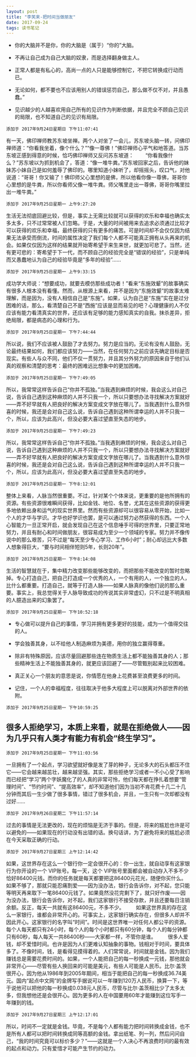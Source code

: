 ```yaml
---
layout: post
title: "李笑来-把时间当做朋友"
date: 2017-09-24 
tags: 读书笔记
---
```


* 你的大脑并不是你，你的大脑是（属于）“你的”大脑。

* 不再让自己成为自己大脑的奴隶，而是选择翻身做主人。
* 正常人都是有私心的，高尚一点的人只是能够控制它，不把它转换成行动而已。
* 无论如何，都不要也不应该用别人的错误惩罚自己，那么做不仅不对，并且愚蠢。”
* 见识越少的人越喜欢用自己所有的见识作为判断依据，并且完全不顾自己见识的局限，也不知道自己的见识有局限。



```
添加于 2017年9月24日星期日 下午11:07:41
```
有一天，佛印禅师教苏东坡坐禅。两个人对坐了一会儿，苏东坡头脑一转，问佛印禅师道：“你看我坐着，像个什么？”“像一尊佛！”佛印禅师心平气和地答道。当苏东坡正感到得意的时候，恰巧佛印禅师又反问苏东坡道： 　　“你看我像什么？”苏东坡以为抓到机会了，答道：“像一堆牛粪。”苏东坡回家之后，告诉他的妹妹苏小妹自己是如何羞辱了佛印的。哪里知道小妹听了，却摇摇头，叹口气，对他说道：“哥哥！你又输了！佛印师父心里想的是佛，所以他看你像一尊佛，哥哥你心里想的是牛粪，所以你看师父像一堆牛粪。师父嘴里走出一尊佛，哥哥你嘴里拉出一堆牛粪。”



```
添加于 2017年9月25日星期一 上午9:27:20
```
生活无法彻底回避比较，但是，事实上无需比较就可以获得的欢乐和幸福也确实太多太多，只不过常常被人们忽略。于是，大量的时间被用来去追求必须通过比较才可以获得的欢乐和幸福，最终获得的只有更多的痛苦。可是时间却不会仅仅因为结果无法承受而倒流，时间的属性决定了我们每个人都不可能真正拥有从头再来的机会。如果仅仅因为这样的结果就开始寄希望于来生来世，就更加可悲了。当然，还有更可悲的：寄希望于下一代，而不顾自己的经验完全是“错误的经验”，只是单纯而又愚蠢地认为自己的经验毕竟是“多年的经验”……


```
添加于 2017年9月25日星期一 上午9:33:15
```
成功学大师说：“想要成功，就要去模仿那些成功者！”看来“东施效颦”的故事确实有很多人根本没有看懂。然而，从根源上来看，并不是因为“东施效颦”的故事太难理解，而是因为，没有人相信自己是“东施”。如果，认为自己是“东施”实在是过分困难的话，那么，看清楚自己不是“西施”应该是显而易见的吧？心理健康的人不仅应该有能力看清真实的世界，还应该有足够的能力感知真实的自我。抹杀差异，拒绝局限，都是病态的心理和行为。


```
添加于 2017年9月25日星期一 下午7:44:44
```
所以说，我们不应该被人鼓励了才去努力。努力是应当的。无论有没有人鼓励，无论最终结果如何，我们都应该努力——当然，在任何努力之前应该先确定目标是否现实。有些人与众不同，他们不仅一贯努力，并且其分外努力的原因来自于他们认真的观察和清楚的思考：最终的困难远比想象中的更加困难。


```
添加于 2017年9月25日星期一 下午7:49:05
```
所以，我常常这样告诉自己“你并不孤独。”当我遇到麻烦的时候，我会这么对自己说，告诉自己遇到这种麻烦的人并不只我一个，所以只要想办法寻找解决方案就好——弄不好早就有人把良好的解决方案变成文字放在哪儿了。当我遇到什么意外惊喜的时候，我还是会对自己这么说，告诉自己遇到这种所谓幸运的人并不只我一个，所以，应该为此高兴，但没必要大喜过望直至失态的地步。


```
添加于 2017年9月25日星期一 下午7:49:23
```
所以，我常常这样告诉自己“你并不孤独。”当我遇到麻烦的时候，我会这么对自己说，告诉自己遇到这种麻烦的人并不只我一个，所以只要想办法寻找解决方案就好——弄不好早就有人把良好的解决方案变成文字放在哪儿了。当我遇到什么意外惊喜的时候，我还是会对自己这么说，告诉自己遇到这种所谓幸运的人并不只我一个，所以，应该为此高兴，但没必要大喜过望直至失态的地步。


```
添加于 2017年9月25日星期一 下午8:12:01
```
整体上来看，人脉当然很重要。不过，针对某个个体来说，更重要的是他所拥有的资源。有些资源很难瞬间获得，比如金钱、地位、名誉，尤其在这些资源的获得更多地依赖出身和运气的现实世界里。然而有些资源却可以很容易从零开始，比如一个人的才华与学识。才华也好学识也罢，是可以通过努力必然获得的东西。一个人心智能力一旦正常开启，就会发现自己在这个信息唾手可得的世界里，只要正常地努力，并且有耐心和时间做朋友，很容易成为至少一个领域的专家。努力并不像传说中的那么艰苦，只不过是“每天至少专心学习、工作6小时”；耐心却远比大多数人想象得巨大，“要与时间相伴短则5年，长则20年”。


```
添加于 2017年9月25日星期一 下午8:14:08
```
生活的智慧就在于，集中精力改变那些能够改变的，而把那些不能改变的暂时忽略掉。专心打造自己，把自己打造成一个优秀的人，一个有用的人，一个独立的人，比什么都重要。打造自己，就等于打造人脉——如果人脉真的像他们说的那么重要。事实上，我总觉得关于人脉导致成功的传说其实非常虚幻，只不过是不明真相的人臆造出来的幻象罢了。


```
添加于 2017年9月25日星期一 下午10:52:18
```
- 专心做可以提升自己的事情，学习并拥有更多更好的技能，成为一个值得交往的人。

- 学会独善其身，以不给他人制造麻烦为美德，用你的独立赢得尊重。

- 除非有特殊原因，应该尽量回避那些连在物质生活上都不能独善其身的人；那些精神生活上不能独善其身的，就更应该回避了——尽管甄别起来比较困难。

- 真正关心一个朋友的意思是说，你情愿在他身上花费甚至浪费更多的时间。 

- 记住，一个人的幸福程度，往往取决于他多大程度上可以脱离对外部世界的依附。


```
添加于 2017年9月25日星期一 下午10:59:25
```
## 很多人拒绝学习，本质上来看，就是在拒绝做人——因为几乎只有人类才有能力有机会“终生学习”。


```
添加于 2017年9月25日星期一 下午11:03:56
```
一旦拥有了一个起点，学习欲望就好像是发了芽的种子，无论多大的石头都压不住它——它会越来越茁壮，越来越坚强。其实，那些拒绝学习或者一不小心受了影响而已经把“学习”两个字妖魔化了的人真的非常可怜，他们每天都在挣扎着想要“管理时间”、“节约时间”、“提高效率”，却不知道他们因为当初不肯花费十几二十几分钟而其后一生少做了很多事情，错过了很多机会，并且，一生只有一次却都没有过好……


```
添加于 2017年9月26日星期二 下午11:57:14
```
过去的事情是无法更改的，现在的烦恼是无济于事的。但是，将来的尴尬也许是可以避免的——如果现在的行动没有出错的话。换句话讲，为了避免将来的尴尬必须在今天采取正确的行动。


```
添加于 2017年9月27日星期三 上午12:14:42
```
如果，这世界存在这么一个银行你一定会很开心的：你一出生，就自动享有这家银行为你开设的一个 VIP账号。每一天，这个 VIP账号里面都会被自动存入不多不少恰好86400元钱。而你的任务就是每天都要把这86400元花光，随便你买什么。如果不够了，那就只能忍痛割爱——因为没办法，银行会告诉你，对不起，您只能等明天再来取下一笔86400元钱了。如果竟然没花完剩下了，就只好作废——因为没办法，银行会告诉你，对不起，我们这家银行不接受存款，并且还要每日注销余额。反正，每天一共就有这86400元，不多不少。 　　如果这世界真的存在这么一家银行，谁都会非常开心的。可事实上，这家银行确实存在，但很多人却并不因此开心。这家银行的名字叫“时间”。时间是这世界唯一对任何人都公平的资源。每个人每天都只有24小时，每个人的每个小时都只有60分钟，每个人的每分钟都只有60秒，每人每天一共86400秒——大家都一样，不管你是谁。 　　很多人爱钱，却不爱惜时间。也许是因为人们更难认知抽象的事物。钱相对于时间，要具体多了。不像时间，钱，是看得见摸得着的。人们常常说，时间就是金钱。因为我们赚钱总是需要花费时间的。如果，一个人能把自己的每一秒换成一元钱，那他就会非常开心——尽管有些人换回来的可能是美元，有些人可能是人民币。比尔·盖茨很开心，因为他从1986年到2005年期间，相当于能把自己的每一秒换成36.74美元。国内“起点中文网”的金牌写手据说可以一年赚到120万人民币，换算一下，等于说他可以把他的每一秒换成0.038元人民币，尽管与比尔·盖茨相比少了太多太多，但我想他还是会很开心。因为更多的人在中国要用60年才能赚到这位写手一年赚到的钱。


```
添加于 2017年9月27日星期三 上午12:17:01
```
所以，时间不一定就是金钱。毕竟，不是每个人都有能力把时间转换成金钱，也不是所有人都可以把时间转换成同等高额的金钱。拿出纸笔、列一列，然后问问自己，“我的时间究竟可以标价多少？”——这就是一个人决心不再浪费时间的最有效的起点和动力。只有爱惜才可能产生节约的动力。


